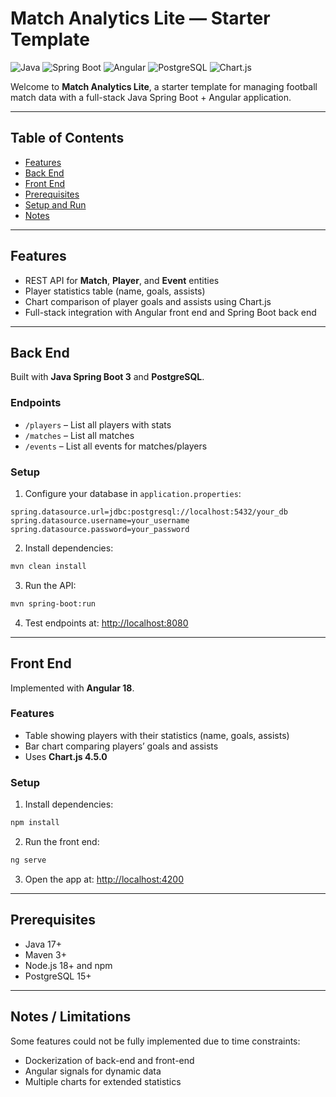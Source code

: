 # Match Analytics Lite — Starter Template

![Java](https://img.shields.io/badge/Java-17-blue)
![Spring Boot](https://img.shields.io/badge/Spring_Boot-3-green)
![Angular](https://img.shields.io/badge/Angular-18-red)
![PostgreSQL](https://img.shields.io/badge/PostgreSQL-15-blue)
![Chart.js](https://img.shields.io/badge/Chart.js-4.5.0-orange)

Welcome to **Match Analytics Lite**, a starter template for managing football match data with a full-stack Java Spring Boot + Angular application.

---

## Table of Contents

* [Features](#features)
* [Back End](#back-end)
* [Front End](#front-end)
* [Prerequisites](#prerequisites)
* [Setup and Run](#setup-and-run)
* [Notes](#notes)

---

## Features

* REST API for **Match**, **Player**, and **Event** entities
* Player statistics table (name, goals, assists)
* Chart comparison of player goals and assists using Chart.js
* Full-stack integration with Angular front end and Spring Boot back end

---

## Back End

Built with **Java Spring Boot 3** and **PostgreSQL**.

### Endpoints

* `/players` – List all players with stats
* `/matches` – List all matches
* `/events` – List all events for matches/players

### Setup

1. Configure your database in `application.properties`:

```properties
spring.datasource.url=jdbc:postgresql://localhost:5432/your_db
spring.datasource.username=your_username
spring.datasource.password=your_password
```

2. Install dependencies:

```bash
mvn clean install
```

3. Run the API:

```bash
mvn spring-boot:run
```

4. Test endpoints at: [http://localhost:8080](http://localhost:8080)

---

## Front End

Implemented with **Angular 18**.

### Features

* Table showing players with their statistics (name, goals, assists)
* Bar chart comparing players’ goals and assists
* Uses **Chart.js 4.5.0**

### Setup

1. Install dependencies:

```bash
npm install
```

2. Run the front end:

```bash
ng serve
```

3. Open the app at: [http://localhost:4200](http://localhost:4200)

---

## Prerequisites

* Java 17+
* Maven 3+
* Node.js 18+ and npm
* PostgreSQL 15+

---

## Notes / Limitations

Some features could not be fully implemented due to time constraints:

* Dockerization of back-end and front-end
* Angular signals for dynamic data
* Multiple charts for extended statistics
